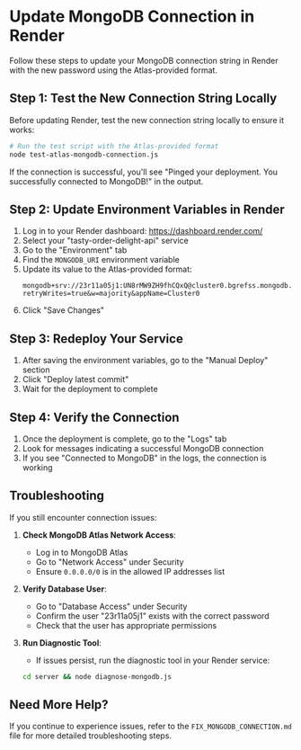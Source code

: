 # Update MongoDB Connection in Render

Follow these steps to update your MongoDB connection string in Render with the new password using the Atlas-provided format.

## Step 1: Test the New Connection String Locally

Before updating Render, test the new connection string locally to ensure it works:

```bash
# Run the test script with the Atlas-provided format
node test-atlas-mongodb-connection.js
```

If the connection is successful, you'll see "Pinged your deployment. You successfully connected to MongoDB!" in the output.

## Step 2: Update Environment Variables in Render

1. Log in to your Render dashboard: https://dashboard.render.com/
2. Select your "tasty-order-delight-api" service
3. Go to the "Environment" tab
4. Find the `MONGODB_URI` environment variable
5. Update its value to the Atlas-provided format:
   ```
   mongodb+srv://23r11a05j1:UN8rMW9ZH9fhCQxQ@cluster0.bgrefss.mongodb.net/?retryWrites=true&w=majority&appName=Cluster0
   ```
6. Click "Save Changes"

## Step 3: Redeploy Your Service

1. After saving the environment variables, go to the "Manual Deploy" section
2. Click "Deploy latest commit"
3. Wait for the deployment to complete

## Step 4: Verify the Connection

1. Once the deployment is complete, go to the "Logs" tab
2. Look for messages indicating a successful MongoDB connection
3. If you see "Connected to MongoDB" in the logs, the connection is working

## Troubleshooting

If you still encounter connection issues:

1. **Check MongoDB Atlas Network Access**:
   - Log in to MongoDB Atlas
   - Go to "Network Access" under Security
   - Ensure `0.0.0.0/0` is in the allowed IP addresses list

2. **Verify Database User**:
   - Go to "Database Access" under Security
   - Confirm the user "23r11a05j1" exists with the correct password
   - Check that the user has appropriate permissions

3. **Run Diagnostic Tool**:
   - If issues persist, run the diagnostic tool in your Render service:
   ```bash
   cd server && node diagnose-mongodb.js
   ```

## Need More Help?

If you continue to experience issues, refer to the `FIX_MONGODB_CONNECTION.md` file for more detailed troubleshooting steps.